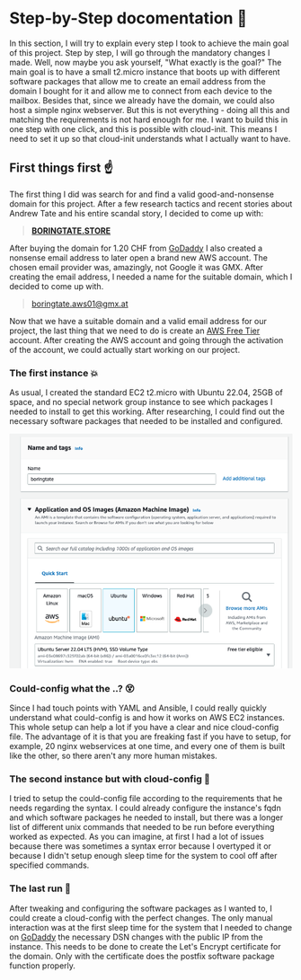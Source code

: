 # Step-by-Step docomentation :notebook:

In this section, I will try to explain every step I took to achieve the main goal of this project. Step by step, I will go through the mandatory changes I made. Well, now maybe you ask yourself, "What exactly is the goal?" The main goal is to have a small t2.micro instance that boots up with different software packages that allow me to create an email address from the domain I bought for it and allow me to connect from each device to the mailbox. Besides that, since we already have the domain, we could also host a simple nginx webserver. But this is not everything - doing all this and matching the requirements is not hard enough for me. I want to build this in one step with one click, and this is possible with cloud-init. This means I need to set it up so that cloud-init understands what I actually want to have.

## First things first :point_up:

The first thing I did was search for and find a valid good-and-nonsense domain for this project. After a few research tactics and recent stories about Andrew Tate and his entire scandal story, I decided to come up with:

>**[BORINGTATE.STORE](https://boringtate.store)**


After buying the domain for 1.20 CHF from [GoDaddy](https://www.godaddy.com/de-ch) I also created a nonsense email address to later open a brand new AWS account. The chosen email provider was, amazingly, not Google it was GMX. After creating the email address, I needed a name for the suitable domain, which I decided to come up with.

>boringtate.aws01@gmx.at

Now that we have a suitable domain and a valid email address for our project, the last thing that we need to do is create an [AWS Free Tier](https://portal.aws.amazon.com/billing/signup#/start/email) account. After creating the AWS account and going through the activation of the account, we could actually start working on our project.


### The first instance :boom:

As usual, I created the standard EC2 t2.micro with Ubuntu 22.04, 25GB of space, and no special network group instance to see which packages I needed to install to get this working. After researching, I could find out the necessary software packages that needed to be installed and configured. 

<img src='img/ec2_name.png' alt="ec2_name"></img>

### Could-config what the ..? :dizzy_face:

Since I had touch points with YAML and Ansible, I could really quickly understand what could-config is and how it works on AWS EC2 instances. This whole setup can help a lot if you have a clear and nice cloud-config file. The advantage of it is that you are freaking fast if you have to setup, for example, 20 nginx webservices at one time, and every one of them is built like the other, so there aren't any more human mistakes.

### The second instance but with cloud-config :poop:

I tried to setup the could-config file according to the requirements that he needs regarding the syntax. I could already configure the instance's fqdn and which software packages he needed to install, but there was a longer list of different unix commands that needed to be run before everything worked as expected. As you can imagine, at first I had a lot of issues because there was sometimes a syntax error because I overtyped it or because I didn't setup enough sleep time for the system to cool off after specified commands. 


### The last run :runner:

After tweaking and configuring the software packages as I wanted to, I could create a cloud-config with the perfect changes. The only manual interaction was at the first sleep time for the system that I needed to change on [GoDaddy](https://www.godaddy.com/de-ch) the necessary DSN changes with the public IP from the instance. This needs to be done to create the Let's Encrypt certificate for the domain. Only with the certificate does the postfix software package function properly.
